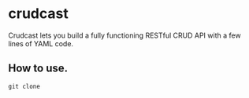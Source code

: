 # crudcast

Crudcast lets you build a fully functioning RESTful CRUD API with a few lines of YAML code.

## How to use.
```
git clone 
```
